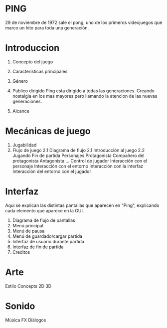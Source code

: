 # PING

29 de noviembre de 1972 sale el pong, uno de los primeros videojuegos que marco un hito para toda una generación. 

# Introduccion

1. Concepto del juego
  
2. Características principales
    
3. Género
4. Publico dirigido
    Ping esta dirigido a todas las generaciones. Creando nostalgia en los mas mayores pero llamando la atencion de las nuevas               generaciones.
5. Alcance
    
  


# Mecánicas de juego
1. Jugabilidad
2. Flujo de juego
  2.1 Diagrama de flujo
  2.1 Introducción al juego
  2.2 Jugando
Fin de partida
Personajes
Protagonista
Compañero del protagonista
Antagonista
...
Control de jugador
Interacción con el personaje
Interacción con el entorno
Interacción con la interfaz
Interacción del entorno con el jugador
# Interfaz
  Aqui se explican las distintas pantallas que aparecen en "Ping", explicando cada elemento que aparece en la GUI.
1. Diagrama de flujo de pantallas
2. Menú principal
3. Menú de pausa
4. Menú de guardado/cargar partida
5. Interfaz de usuario durante partida
6. Interfaz de fin de partida
7. Creditos

# Arte
Estilo
Concepts
2D
3D
# Sonido
Música
FX
Diálogos
